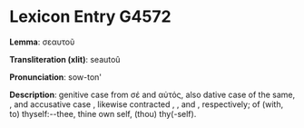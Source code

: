 # Lexicon Entry G4572

**Lemma**: σεαυτοῦ

**Transliteration (xlit)**: seautoû

**Pronunciation**: sow-ton'

**Description**:
genitive case from σέ and αὐτός,                             also dative case of the same,        ,  and accusative case        , likewise contracted        ,        ,     and        ,    respectively; of (with, to) thyself:--thee, thine own self, (thou) thy(-self).
